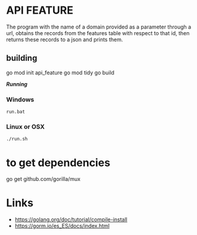 # API FEATURE

The program with the name of a domain provided as a parameter through a url, obtains the records from the features table with respect to that id, then returns these records to a json and prints them.

## building

go mod init api_feature
go mod tidy
go build

***Running***

### Windows

```
run.bat
```
### Linux or OSX

```
./run.sh
```


# to get dependencies

go get github.com/gorilla/mux


# Links

- https://golang.org/doc/tutorial/compile-install
- https://gorm.io/es_ES/docs/index.html

